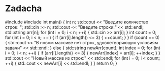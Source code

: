 # Zadacha

#include <iostream>
#include <cstring>
int main() {
    int n;
    std::cout << "Введите количество строк: ";
    std::cin >> n;
    std::cout << "Введите строки:" << std::endl;
    std::string arr[n];
    for (int i = 0; i < n; ++i) {
        std::cin >> arr[i];
    }
    int count = 0;
    for (int i = 0; i < n; ++i) {
        if (arr[i].length() <= 3) {
            ++count;
        }
    }
    if (count == 0) {
        std::cout << "В новом массиве нет строк, удовлетворяющих условиям задачи" << std::endl;
    } else {
        std::string newArr[count];
        int index = 0;
        for (int i = 0; i < n; ++i) {
            if (arr[i].length() <= 3) {
                newArr[index] = arr[i];
                ++index;
            }
        }
        std::cout << "Новый массив из строк:" << std::endl;
        for (int i = 0; i < count; ++i) {
            std::cout << newArr[i] << std::endl;
        }
    }
    return 0;
}

